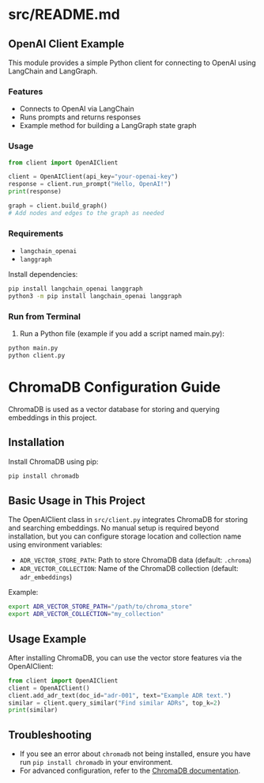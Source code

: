 # src/README.md

## OpenAI Client Example

This module provides a simple Python client for connecting to OpenAI using LangChain and LangGraph.

### Features
- Connects to OpenAI via LangChain
- Runs prompts and returns responses
- Example method for building a LangGraph state graph

### Usage
```python
from client import OpenAIClient

client = OpenAIClient(api_key="your-openai-key")
response = client.run_prompt("Hello, OpenAI!")
print(response)

graph = client.build_graph()
# Add nodes and edges to the graph as needed
```

### Requirements
- `langchain_openai`
- `langgraph`

Install dependencies:
```bash
pip install langchain_openai langgraph
python3 -m pip install langchain_openai langgraph
```

### Run from Terminal

1. Run a Python file (example if you add a script named main.py):
```bash
python main.py
python client.py 
```

# ChromaDB Configuration Guide

ChromaDB is used as a vector database for storing and querying embeddings in this project.

## Installation

Install ChromaDB using pip:

```bash
pip install chromadb
```

## Basic Usage in This Project

The OpenAIClient class in `src/client.py` integrates ChromaDB for storing and searching embeddings. No manual setup is required beyond installation, but you can configure storage location and collection name using environment variables:

- `ADR_VECTOR_STORE_PATH`: Path to store ChromaDB data (default: `.chroma`)
- `ADR_VECTOR_COLLECTION`: Name of the ChromaDB collection (default: `adr_embeddings`)

Example:
```bash
export ADR_VECTOR_STORE_PATH="/path/to/chroma_store"
export ADR_VECTOR_COLLECTION="my_collection"
```

## Usage Example

After installing ChromaDB, you can use the vector store features via the OpenAIClient:

```python
from client import OpenAIClient
client = OpenAIClient()
client.add_adr_text(doc_id="adr-001", text="Example ADR text.")
similar = client.query_similar("Find similar ADRs", top_k=2)
print(similar)
```

## Troubleshooting
- If you see an error about `chromadb` not being installed, ensure you have run `pip install chromadb` in your environment.
- For advanced configuration, refer to the [ChromaDB documentation](https://docs.trychroma.com/).
